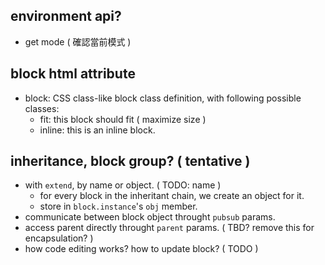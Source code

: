 

## environment api?
 - get mode ( 確認當前模式 )

## block html attribute
 - block: CSS class-like block class definition, with following possible classes:
   - fit: this block should fit ( maximize size )
   - inline: this is an inline block.

## inheritance, block group? ( tentative )
 - with `extend`, by name or object. ( TODO: name )
   - for every block in the inheritant chain, we create an object for it.
   - store in `block.instance`'s `obj` member.
 - communicate between block object throught `pubsub` params.
 - access parent directly throught `parent` params. ( TBD? remove this for encapsulation? )
 - how code editing works? how to update block? ( TODO )
